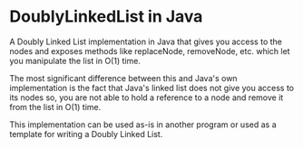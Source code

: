 # DoublyLinkedList in Java

A Doubly Linked List implementation in Java that gives you access to the nodes and exposes methods like replaceNode, removeNode, etc. which let you manipulate the list in O(1) time. 

The most significant difference between this and Java's own implementation is the fact that Java's linked list does not give you access to its nodes so, you are not able to hold a reference to a node and remove it from the list in O(1) time.

This implementation can be used as-is in another program or used as a template for writing a Doubly Linked List.
